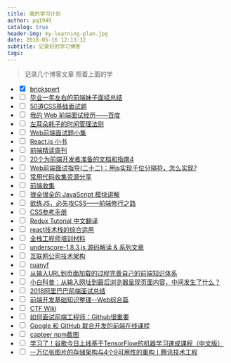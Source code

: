 ```yaml
---
title: 我的学习计划
author: pq1949
catalog: true
header-img: my-learning-plan.jpg
date: 2018-05-16 12:13:12
subtitle: 记录好的学习博客
tags:
---
```

> 记录几个博客文章
>  照着上面的学
- <input type='checkbox' onclick='return false;' checked >&nbsp;&nbsp;[brickspert](https://github.com/brickspert/blog)
- <input type='checkbox' onclick='return false;'>&nbsp;&nbsp;[毕业一年左右的前端妹子面经总结](https://mp.weixin.qq.com/s/TvC-GySQ-Bsbi3heCqH8QQ)
- <input type='checkbox' onclick='return false;'>&nbsp;&nbsp;[50道CSS基础面试题](https://mp.weixin.qq.com/s?__biz=MzAxODE2MjM1MA==&mid=2651553830&idx=1&sn=e0acf2786bebb9173d16482f14dfe63c&chksm=802557e7b752def1cbfada14b270cae7c2f51f545b54195ad7d200597dd3bcbdd8ecc8c83664&mpshare=1&scene=1&srcid=0318FULSXXO2MLK6XJngJdzZ&pass_ticket=3eQb%2B0xiVSDwinTFVYOC%2FFvMqb3vC3N5L9uDgJTDTXg%3D#rd)
- <input type='checkbox' onclick='return false;'>&nbsp;&nbsp;[我的 Web 前端面试经历——百度](https://mp.weixin.qq.com/s?__biz=MjM5NTY1MjY0MQ==&mid=2650740099&idx=3&sn=52cc080464a7fd04bbb73a9a095052a0&chksm=befe80cd898909db7a48eb8893a94faa035d9681a37c643063c4457f56a5922be555029bcb02&mpshare=1&scene=1&srcid=0203ix6mnSPFZEqZavDbRYSJ&pass_ticket=3eQb%2B0xiVSDwinTFVYOC%2FFvMqb3vC3N5L9uDgJTDTXg%3D#rd)
- <input type='checkbox' onclick='return false;'>&nbsp;&nbsp;[左耳朵耗子的时间管理法则](https://mp.weixin.qq.com/s?__biz=MjM5MDE0Mjc4MA==&mid=2651000931&idx=1&sn=0bcf8f1389cd0bedd1af195275abb461&chksm=bdbee8308ac961265ff0328c8f4c82a36ca97e049f1723577d345a2e990fca70525a1602ebb9&mpshare=1&scene=1&srcid=0130MRuzkTzSje6D2mzG4DO3&pass_ticket=3eQb%2B0xiVSDwinTFVYOC%2FFvMqb3vC3N5L9uDgJTDTXg%3D#rd)
- <input type='checkbox' onclick='return false;'>&nbsp;&nbsp;[Web前端面试题小集](https://mp.weixin.qq.com/s?__biz=MzA3NTUzNjk1OA==&mid=2651561265&idx=1&sn=126c489e41bf3a14c57595a7748e9a3b&chksm=84903260b3e7bb767253e842c850a5b9a15051c6e6b66296177e80b7dbc6ef9f8c5497629e24&mpshare=1&scene=1&srcid=1203rBhDc9Ux6VsjyIWf7oYg&pass_ticket=3eQb%2B0xiVSDwinTFVYOC%2FFvMqb3vC3N5L9uDgJTDTXg%3D#rd)
- <input type='checkbox' onclick='return false;'>&nbsp;&nbsp;[React.js 小书](http://huziketang.mangojuice.top/books/react/)
- <input type='checkbox' onclick='return false;'>&nbsp;&nbsp;[前端精读周刊](https://github.com/dt-fe/weekly)
- <input type='checkbox' onclick='return false;'>&nbsp;&nbsp;[20个为前端开发者准备的文档和指南4](https://mp.weixin.qq.com/s?__biz=MzAxNzUzNDIwMg==&mid=2653529554&idx=1&sn=8c07d3ee7aed4077a8a3b91fdc1a97d4&chksm=80391847b74e915182a9852c8cb681f52bc6c39077ddbf6c5269d3be356ccb2df0651c7cfa5b&mpshare=1&scene=1&srcid=1026vzfWfRa85eDkQRuZx5TC&pass_ticket=3eQb%2B0xiVSDwinTFVYOC%2FFvMqb3vC3N5L9uDgJTDTXg%3D#rd)
- <input type='checkbox' onclick='return false;'>&nbsp;&nbsp;[Web前端面试指导(二十二)：用js实现千位分隔符，怎么实现?](https://blog.csdn.net/lxcao/article/details/52728246)
- <input type='checkbox' onclick='return false;'>&nbsp;&nbsp;[常用代码收集资源分享 ](https://github.com/jsfront/src)
- <input type='checkbox' onclick='return false;'>&nbsp;&nbsp;[前端收集](https://github.com/zhuyingda/front-end-collect)
- <input type='checkbox' onclick='return false;'>&nbsp;&nbsp;[很全很全的 JavaScript 模块讲解](https://mp.weixin.qq.com/s?__biz=MzAxODE2MjM1MA==&mid=2651553416&idx=1&sn=f81c92cbd68050a122ea1f2a0c743852&chksm=8025a949b752205f4e349ff6e27933afa59eba47ddeea0e74b0673bc8e036872d9297479ffeb&mpshare=1&scene=1&srcid=0103bK4dBomlxJGtK6gINbNT&pass_ticket=3eQb%2B0xiVSDwinTFVYOC%2FFvMqb3vC3N5L9uDgJTDTXg%3D#rd)
- <input type='checkbox' onclick='return false;'>&nbsp;&nbsp;[欲练JS，必先攻CSS——前端修行之路](https://mp.weixin.qq.com/s?__biz=MzAxODE2MjM1MA==&mid=2651553410&idx=1&sn=8bd2b5f7bb32855bda5158d324c70959&chksm=8025a943b7522055ef7e08c7590b4193a6147c9cac25c1550b33aa30aeb035f3fd944762dd33&mpshare=1&scene=1&srcid=0102VVVzNGITqatfdRfEsSob&pass_ticket=3eQb%2B0xiVSDwinTFVYOC%2FFvMqb3vC3N5L9uDgJTDTXg%3D#rd)
- <input type='checkbox' onclick='return false;'>&nbsp;&nbsp;[CSS参考手册](http://css.doyoe.com/)
- <input type='checkbox' onclick='return false;'>&nbsp;&nbsp;[Redux Tutorial 中文翻译](https://github.com/react-guide/redux-tutorial-cn)
- <input type='checkbox' onclick='return false;'>&nbsp;&nbsp;[react技术栈的综合运用 ](https://github.com/MuYunyun/reactSPA)
- <input type='checkbox' onclick='return false;'>&nbsp;&nbsp;[全栈工程师培训材料](https://github.com/ruanyf/jstraining)
- <input type='checkbox' onclick='return false;'>&nbsp;&nbsp;[underscore-1.8.3.js 源码解读 & 系列文章](https://github.com/hanzichi/underscore-analysis)
- <input type='checkbox' onclick='return false;'>&nbsp;&nbsp;[互联网公司技术架构](https://github.com/davideuler/architecture.of.internet-product)
- <input type='checkbox' onclick='return false;'>&nbsp;&nbsp;[ruanyf](https://github.com/ruanyf/articles/tree/master/2018)
- <input type='checkbox' onclick='return false;'>&nbsp;&nbsp;[从输入URL到页面加载的过程完善自己的前端知识体系](https://segmentfault.com/a/1190000013662126)
- <input type='checkbox' onclick='return false;'>&nbsp;&nbsp;[小白科普：从输入网址到最后浏览器呈现页面内容，中间发生了什么？](https://mp.weixin.qq.com/s?__biz=MzAxOTc0NzExNg==&mid=2665514196&idx=1&sn=ca26d258fcc4a35fc6d9a539b7d71dd7&chksm=80d67c97b7a1f58198b2e6ae436f73c677c0df4c05c2a8a4aad2b9e2d523da57dd5cd3d0a8ee&mpshare=1&scene=1&srcid=0103wsIGGzSPSyBYOktds5lt&pass_ticket=3eQb%2B0xiVSDwinTFVYOC%2FFvMqb3vC3N5L9uDgJTDTXg%3D#rd)
- <input type='checkbox' onclick='return false;'>&nbsp;&nbsp;[2018阿里巴巴前端面试总结](https://www.imooc.com/article/23645)
- <input type='checkbox' onclick='return false;'>&nbsp;&nbsp;[前端开发基础知识整理--Web综合篇](https://www.imooc.com/article/23699)
- <input type='checkbox' onclick='return false;'>&nbsp;&nbsp;[CTF Wiki](https://ctf-wiki.github.io/ctf-wiki/introduction/resources/)
- <input type='checkbox' onclick='return false;'>&nbsp;&nbsp;[如何面试前端工程师：Github很重要](http://www.imooc.com/article/4379)
- <input type='checkbox' onclick='return false;'>&nbsp;&nbsp;[Google 和 GitHub 联合开发的前端在线课程](https://cn.udacity.com/fend?utm_source=weibo-ryf&utm_medium=kol&utm_campaign=fend)
- <input type='checkbox' onclick='return false;'>&nbsp;&nbsp;[capteer npm截图](https://github.com/myst729/capteer)
- <input type='checkbox' onclick='return false;'>&nbsp;&nbsp;[学习了！谷歌今日上线基于TensorFlow的机器学习速成课程（中文版）](https://mp.weixin.qq.com/s?__biz=MzA3MzI4MjgzMw==&mid=2650738445&idx=1&sn=b2dbe3aa45c253e37b4a81a0ba3dc4a0&chksm=871acb73b06d426503929c75ff2c8112e04ed8c0acfc80e03d64f36010da255b90e3ea9e9628&mpshare=1&scene=1&srcid=0301s6notJ1Gxj3DqparcSs1&pass_ticket=3eQb%2B0xiVSDwinTFVYOC%2FFvMqb3vC3N5L9uDgJTDTXg%3D#rd)
- <input type='checkbox' onclick='return false;'>&nbsp;&nbsp;[一万亿张图片的存储架构与4个9可用性的重构丨腾讯技术工程](https://mp.weixin.qq.com/s?__biz=MjM5MDE0Mjc4MA==&mid=2650999959&idx=1&sn=a78df9cff42b78c091d01549c52afe00&chksm=bdbef4c48ac97dd2bd71daadf25ca0d30d25937e8f510b3078b4358557ca03e2b50aa5784dbb&mpshare=1&scene=1&srcid=0104GxVtfEb6IcBWWBgWBa0P&pass_ticket=3eQb%2B0xiVSDwinTFVYOC%2FFvMqb3vC3N5L9uDgJTDTXg%3D#rd)
